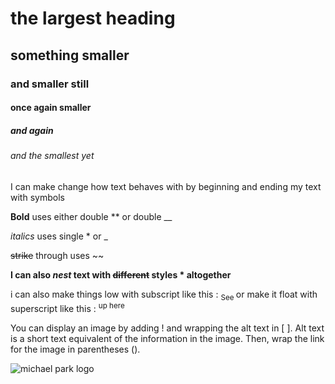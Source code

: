 # the largest heading
## something smaller
### and smaller still
#### once again smaller
##### and again
###### and the smallest yet

I can make change how text behaves with by beginning and ending my text with symbols

**Bold** uses either double ** or double __

*italics* uses single * or _

~~strike~~ through uses ~~

**I can also *nest* text with ~~different~~ styles * altogether**


i can also make things low with subscript like this : <sub> See </sub>
or make it float with superscript like this : <sup> up here </sup>

You can display an image by adding ! and wrapping the alt text in [ ]. Alt text is a short text equivalent of the information in the image. Then, wrap the link for the image in parentheses ().

![michael park logo](https://encrypted-tbn0.gstatic.com/images?q=tbn:ANd9GcQwqpaF8XvSSorbyfeAhpX2S_Yd70dOJaoAsy6JEYFX&s)
